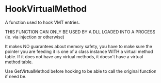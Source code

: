 # HookVirtualMethod
A function used to hook VMT entries.

THIS FUNCTION CAN ONLY BE USED BY A DLL LOADED INTO A PROCESS (ie. via injection or otherwise)

It makes NO guarantees about memory safety, you have to make sure the pointer you are feeding it is one of a class instance WITH a virtual method table. If it does not have any virtual methods, it doesn't have a virtual method table.

Use GetVirtualMethod before hooking to be able to call the original function if need be.
